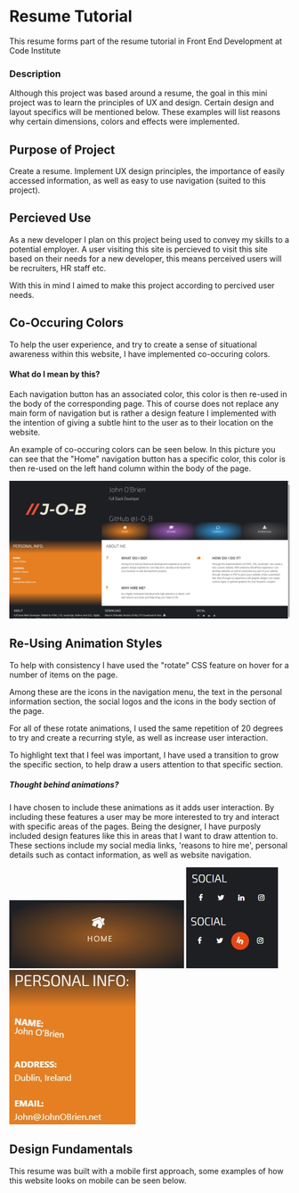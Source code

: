 # Resume Tutorial
This resume forms part of the resume tutorial in Front End Development at Code Institute

### Description
Although this project was based around a resume, the goal in this mini project was to learn the principles of UX and design. Certain design and layout specifics
will be mentioned below. These examples will list reasons why certain dimensions, colors and effects were implemented.


## Purpose of Project
Create a resume.
Implement UX design principles, the importance of easily accessed information, as well as easy to use navigation (suited to this project).

## Percieved Use
As a new developer I plan on this project being used to convey my skills to a potential employer.
A user visiting this site is percieved to visit this site based on their needs for a new developer, this means perceived users will be recruiters,
HR staff etc. 

With this in mind I aimed to make this project according to percived user needs.


## Co-Occuring Colors 
To help the user experience, and try to create a sense of situational awareness within this website, I have implemented co-occuring colors. 

#### What do I mean by this?
Each navigation button has an associated color, this color is then re-used in the body of the corresponding page. This of course does not replace any
main form of navigation but is rather a design feature I implemented with the intention of giving a subtle hint to the user as to their location on the 
website.

An example of co-occuring colors can be seen below. In this picture you can see that the "Home" navigation button has a specific color, this color is then 
re-used on the left hand column within the body of the page.

![Co-Occuring Colors](https://github.com/J-O-B/resume-challenge/blob/master/assets/readme_assets/home.jpg)

## Re-Using Animation Styles
To help with consistency I have used the "rotate" CSS feature on hover for a number of items on the page. 

Among these are the icons in the navigation menu, the text in the personal information section, the social logos and the icons in the body section of the 
page. 

For all of these rotate animations, I used the same repetition of 20 degrees to try and create a recurring style, as well as increase user interaction.

To highlight text that I feel was important, I have used a transition to grow the specific section, to help draw a users attention to that specific section.

##### Thought behind animations?
I have chosen to include these animations as it adds user interaction. By including these features a user may be more interested to try and interact with 
specific areas of the pages. Being the designer, I have purposly included design features like this in areas that I want to draw attention to. These sections
include my social media links, 'reasons to hire me', personal details such as contact information, as well as website navigation.

![Navigation Animation](https://github.com/J-O-B/resume-challenge/blob/master/assets/readme_assets/button_tilt.jpg)
![Social Links](https://github.com/J-O-B/resume-challenge/blob/master/assets/readme_assets/social_rotate.jpg)
![Information Interaction](https://github.com/J-O-B/resume-challenge/blob/master/assets/readme_assets/text_rotate.jpg)

## Design Fundamentals
This resume was built with a mobile first approach, some examples of how this website looks on mobile can be seen below. 
